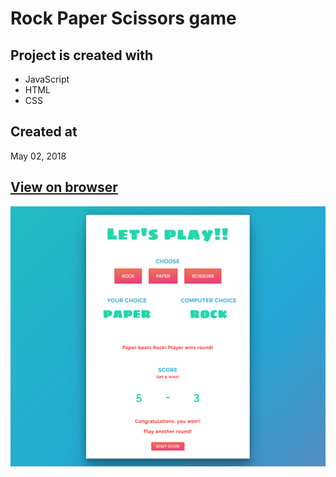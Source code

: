 # Rock Paper Scissors game

## Project is created with
* JavaScript
* HTML
* CSS

## Created at
May 02, 2018

## [View on browser](https://n00bg1rl.github.io/rps/)

![github](./assets/images/github.png)
